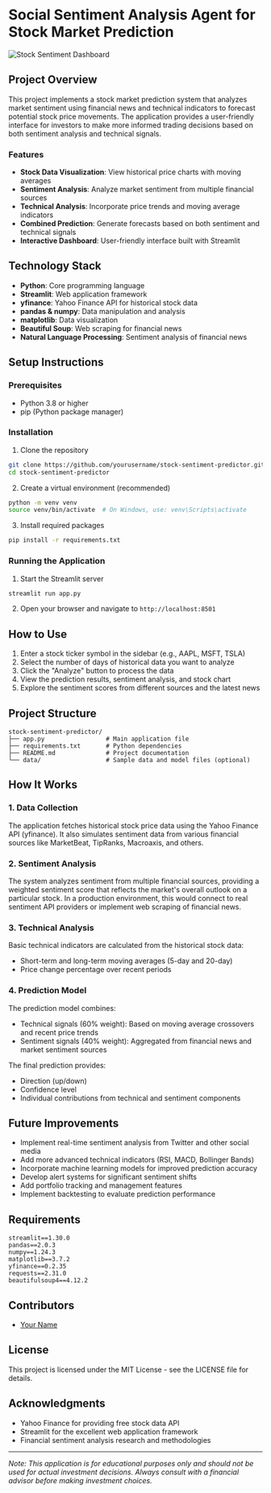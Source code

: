 # Social Sentiment Analysis Agent for Stock Market Prediction

![Stock Sentiment Dashboard](https://via.placeholder.com/800x400?text=Stock+Sentiment+Dashboard)

## Project Overview

This project implements a stock market prediction system that analyzes market sentiment using financial news and technical indicators to forecast potential stock price movements. The application provides a user-friendly interface for investors to make more informed trading decisions based on both sentiment analysis and technical signals.

### Features

- **Stock Data Visualization**: View historical price charts with moving averages
- **Sentiment Analysis**: Analyze market sentiment from multiple financial sources
- **Technical Analysis**: Incorporate price trends and moving average indicators
- **Combined Prediction**: Generate forecasts based on both sentiment and technical signals
- **Interactive Dashboard**: User-friendly interface built with Streamlit

## Technology Stack

- **Python**: Core programming language
- **Streamlit**: Web application framework
- **yfinance**: Yahoo Finance API for historical stock data
- **pandas & numpy**: Data manipulation and analysis
- **matplotlib**: Data visualization
- **Beautiful Soup**: Web scraping for financial news
- **Natural Language Processing**: Sentiment analysis of financial news

## Setup Instructions

### Prerequisites

- Python 3.8 or higher
- pip (Python package manager)

### Installation

1. Clone the repository
```bash
git clone https://github.com/yourusername/stock-sentiment-predictor.git
cd stock-sentiment-predictor
```

2. Create a virtual environment (recommended)
```bash
python -m venv venv
source venv/bin/activate  # On Windows, use: venv\Scripts\activate
```

3. Install required packages
```bash
pip install -r requirements.txt
```

### Running the Application

1. Start the Streamlit server
```bash
streamlit run app.py
```

2. Open your browser and navigate to `http://localhost:8501`

## How to Use

1. Enter a stock ticker symbol in the sidebar (e.g., AAPL, MSFT, TSLA)
2. Select the number of days of historical data you want to analyze
3. Click the "Analyze" button to process the data
4. View the prediction results, sentiment analysis, and stock chart
5. Explore the sentiment scores from different sources and the latest news

## Project Structure

```
stock-sentiment-predictor/
├── app.py                 # Main application file
├── requirements.txt       # Python dependencies
├── README.md              # Project documentation
└── data/                  # Sample data and model files (optional)
```

## How It Works

### 1. Data Collection

The application fetches historical stock price data using the Yahoo Finance API (yfinance). It also simulates sentiment data from various financial sources like MarketBeat, TipRanks, Macroaxis, and others.

### 2. Sentiment Analysis

The system analyzes sentiment from multiple financial sources, providing a weighted sentiment score that reflects the market's overall outlook on a particular stock. In a production environment, this would connect to real sentiment API providers or implement web scraping of financial news.

### 3. Technical Analysis

Basic technical indicators are calculated from the historical stock data:
- Short-term and long-term moving averages (5-day and 20-day)
- Price change percentage over recent periods

### 4. Prediction Model

The prediction model combines:
- Technical signals (60% weight): Based on moving average crossovers and recent price trends
- Sentiment signals (40% weight): Aggregated from financial news and market sentiment sources

The final prediction provides:
- Direction (up/down)
- Confidence level
- Individual contributions from technical and sentiment components

## Future Improvements

- Implement real-time sentiment analysis from Twitter and other social media
- Add more advanced technical indicators (RSI, MACD, Bollinger Bands)
- Incorporate machine learning models for improved prediction accuracy
- Develop alert systems for significant sentiment shifts
- Add portfolio tracking and management features
- Implement backtesting to evaluate prediction performance

## Requirements

```
streamlit==1.30.0
pandas==2.0.3
numpy==1.24.3
matplotlib==3.7.2
yfinance==0.2.35
requests==2.31.0
beautifulsoup4==4.12.2
```

## Contributors

- [Your Name](https://github.com/yourusername)

## License

This project is licensed under the MIT License - see the LICENSE file for details.

## Acknowledgments

- Yahoo Finance for providing free stock data API
- Streamlit for the excellent web application framework
- Financial sentiment analysis research and methodologies

---

*Note: This application is for educational purposes only and should not be used for actual investment decisions. Always consult with a financial advisor before making investment choices.*

